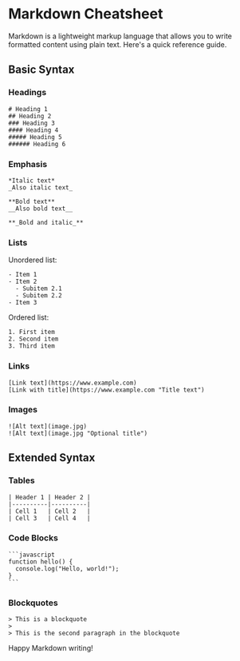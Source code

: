 # Markdown Cheatsheet

Markdown is a lightweight markup language that allows you to write formatted content using plain text. Here's a quick reference guide.

## Basic Syntax

### Headings

```
# Heading 1
## Heading 2
### Heading 3
#### Heading 4
##### Heading 5
###### Heading 6
```

### Emphasis

```
*Italic text*
_Also italic text_

**Bold text**
__Also bold text__

**_Bold and italic_**
```

### Lists

Unordered list:
```
- Item 1
- Item 2
  - Subitem 2.1
  - Subitem 2.2
- Item 3
```

Ordered list:
```
1. First item
2. Second item
3. Third item
```

### Links

```
[Link text](https://www.example.com)
[Link with title](https://www.example.com "Title text")
```

### Images

```
![Alt text](image.jpg)
![Alt text](image.jpg "Optional title")
```

## Extended Syntax

### Tables

```
| Header 1 | Header 2 |
|----------|----------|
| Cell 1   | Cell 2   |
| Cell 3   | Cell 4   |
```

### Code Blocks

````
```javascript
function hello() {
  console.log("Hello, world!");
}
```
````

### Blockquotes

```
> This is a blockquote
> 
> This is the second paragraph in the blockquote
```

Happy Markdown writing!